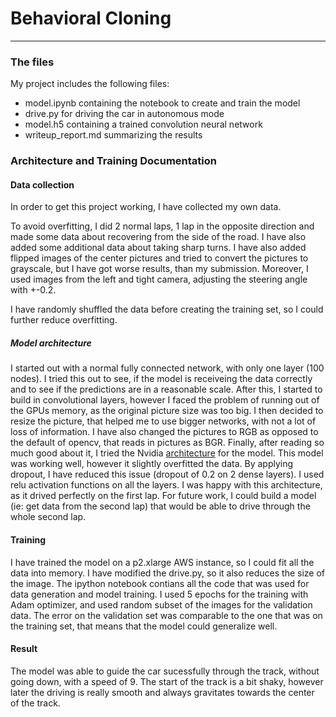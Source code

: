# **Behavioral Cloning** 

---
### The files

My project includes the following files:
* model.ipynb containing the notebook to create and train the model
* drive.py for driving the car in autonomous mode
* model.h5 containing a trained convolution neural network 
* writeup_report.md summarizing the results

### Architecture and Training Documentation 

#### Data collection

In order to get this project working, I have collected my own data.

To avoid overfitting, I did 2 normal laps, 1 lap in the opposite direction and made some data about recovering from the side of the road. I have also added some additional data about taking sharp turns. I have also added flipped images of the center pictures and tried to convert the pictures to grayscale, but I have got worse results, than my submission. Moreover, I used images from the left and tight camera, adjusting the steering angle with +-0.2.

I have randomly shuffled the data before creating the training set, so I could further reduce overfitting.

##### Model architecture

I started out with a normal fully connected network, with only one layer (100 nodes). I tried this out to see, if the model is receiveing the data correctly and to see if the predictions are in a reasonable scale. After this, I started to build in convolutional layers, however I faced the problem of running out of the GPUs memory, as the original picture size was too big. I then decided to resize the picture, that helped me to use bigger networks, with not a lot of loss of information. I have also changed the pictures to RGB as opposed to the default of opencv, that reads in pictures as BGR. 
Finally, after reading so much good about it, I tried the Nvidia [architecture](https://devblogs.nvidia.com/deep-learning-self-driving-cars/) for the model. This model was working well, however it slightly overfitted the data. By applying dropout, I have reduced this issue (dropout of 0.2 on 2 dense layers). I used relu activation functions on all the layers. I was happy with this architecture, as it drived perfectly on the first lap. For future work, I could build a model (ie: get data from the second lap) that would be able to drive through the whole second lap.

#### Training

I have trained the model on a p2.xlarge AWS instance, so I could fit all the data into memory. I have modified the drive.py, so it also reduces the size of the image. The ipython notebook contians all the code that was used for data generation and model training. I used 5 epochs for the training with Adam optimizer, and used random subset of the images for the validation data. The error on the validation set was comparable to the one that was on the training set, that means that the model could generalize well.

#### Result
The model was able to guide the car sucessfully through the track, without going down, with a speed of 9. The start of the track is a bit shaky, however later the driving is really smooth and always gravitates towards the center of the track. 
